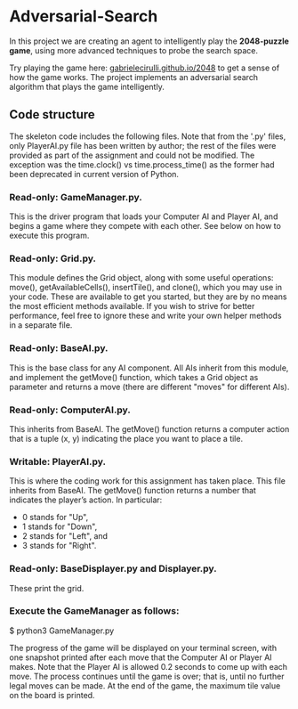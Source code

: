 # Adversarial-Search

In this project we are creating an agent to intelligently play the **2048-puzzle game**, using more advanced techniques to probe the search space.

Try playing the game here: [gabrielecirulli.github.io/2048](https://gabrielecirulli.github.io/2048) to get a sense of how the game works. 
The project implements an adversarial search algorithm that plays the game intelligently.



## Code structure
The skeleton code includes the following files. Note that from the '.py' files, only PlayerAI.py file has been written by author; the rest of the files were provided as part of the assignment and could not be modified. The exception was the time.clock() vs time.process_time() as the former had been deprecated in current version of Python. 

### Read-only: GameManager.py. 
This is the driver program that loads your Computer AI and Player AI, and begins a game where they compete with each other. See below on how to execute this program.

### Read-only: Grid.py. 
This module defines the Grid object, along with some useful operations: move(), getAvailableCells(), insertTile(), and clone(), which you may use in your code. These are available to get you started, but they are by no means the most efficient methods available. If you wish to strive for better performance, feel free to ignore these and write your own helper methods in a separate file.

### Read-only: BaseAI.py. 
This is the base class for any AI component. All AIs inherit from this module, and implement the getMove() function, which takes a Grid object as parameter and returns a move (there are different "moves" for different AIs).


### Read-only: ComputerAI.py. 
This inherits from BaseAI. The getMove() function returns a computer action that is a tuple (x, y) indicating the place you want to place a tile.


### Writable: PlayerAI.py. 
This is where the coding work for this assignment has taken place. This file inherits from BaseAI. The getMove() function returns a number that indicates the player’s action. In particular: 
- 0 stands for "Up", 
- 1 stands for "Down", 
- 2 stands for "Left", and 
- 3 stands for "Right". 


### Read-only: BaseDisplayer.py and Displayer.py. 
These print the grid.

### Execute the GameManager as follows:

$ python3 GameManager.py

The progress of the game will be displayed on your terminal screen, with one snapshot printed after each move that the Computer AI or Player AI makes. Note that the Player AI is allowed 0.2 seconds to come up with each move. The process continues until the game is over; that is, until no further legal moves can be made. At the end of the game, the maximum tile value on the board is printed.


